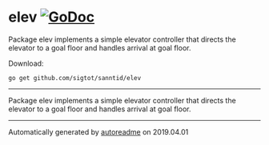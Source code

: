 # elev [![GoDoc](https://godoc.org/github.com/sigtot/sanntid/elev?status.svg)](https://godoc.org/github.com/sigtot/sanntid/elev)
Package elev implements a simple elevator controller that directs the elevator to a goal floor and handles arrival at goal floor.

Download:
```shell
go get github.com/sigtot/sanntid/elev
```

* * *
Package elev implements a simple elevator controller that directs the elevator
to a goal floor and handles arrival at goal floor.



* * *
Automatically generated by [autoreadme](https://github.com/jimmyfrasche/autoreadme) on 2019.04.01
